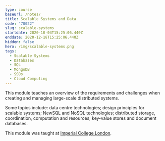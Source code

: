 ```yaml
---
type: course
baseurl: /notes/
title: Scalable Systems and Data
code: "70022"
slug: scalable-systems
startdate: 2020-10-04T15:25:06.440Z
enddate: 2020-12-18T15:25:06.440Z
hidden: false
hero: /img/scalable-systems.png
tags:
  - Scalable Systems
  - Databases
  - SQL
  - MongoDB
  - SSDs
  - Cloud Computing
---
```


This module teaches an overview of the requirements and challenges when creating and managing large-scale distributed systems.

Some topics include: data centre technologies; design principles for scalable systems; NewSQL and NoSQL technologies; distributed storage, coordination, computation and resources; key-value stores and document databases.

This module was taught at [Imperial College London](https://www.imperial.ac.uk/computing/current-students/courses/70022/).
